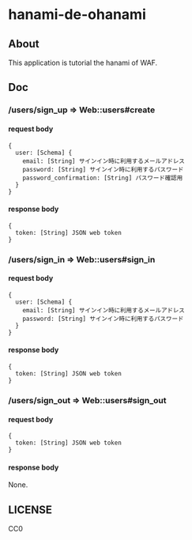 # hanami-de-ohanami

## About

This application is tutorial the hanami of WAF.

## Doc

### /users/sign_up => Web::users#create

#### request body

```
{
  user: [Schema] {
    email: [String] サインイン時に利用するメールアドレス
    password: [String] サインイン時に利用するパスワード
    password_confirmation: [String] パスワード確認用
  }
}
```

#### response body

```
{
  token: [String] JSON web token
}
```

### /users/sign_in => Web::users#sign_in

#### request body

```
{
  user: [Schema] {
    email: [String] サインイン時に利用するメールアドレス
    password: [String] サインイン時に利用するパスワード
  }
}
```

#### response body

```
{
  token: [String] JSON web token
}
```

### /users/sign_out => Web::users#sign_out

#### request body

```
{
  token: [String] JSON web token
}
```

#### response body

None.

## LICENSE

CC0
